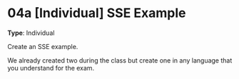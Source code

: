 # 04a [Individual] SSE Example

**Type**: Individual

Create an SSE example. 

We already created two during the class but create one in any language that you understand for the exam. 
